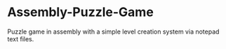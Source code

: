 # Assembly-Puzzle-Game
Puzzle game in assembly with a simple level creation system via notepad text files.

